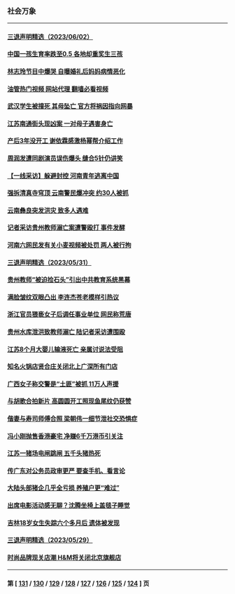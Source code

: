 ### 社会万象
---
#### [三退声明精选（2023/06/02）](../../pages/ncid282/n14009081.md?06031245) 
#### [中国一孩生育率跌至0.5 各地却重奖生三孩](../../pages/ncid282/n14009060.md?06031245) 
#### [林志玲节目中爆哭 自曝婚礼后妈妈病情恶化](../../pages/ncid282/n14009000.md?06031245) 
#### [油管热门视频 网站代理 翻墙必看视频](http://138.2.39.72:81/youtube.html?epic-marker?06031245)
#### [武汉学生被撞死 其母坠亡 官方将祸因指向网暴](../../pages/ncid282/n14009033.md?06031245) 
#### [江苏南通街头现凶案 一对母子遇害身亡](../../pages/ncid282/n14008504.md?06031245) 
#### [产后3年没开工 谢依霖感激杨幂帮介绍工作](../../pages/ncid282/n14008272.md?06031245) 
#### [周润发遭同剧演员误伤爆头 缝合5针仍讲笑](../../pages/ncid282/n14008307.md?06031245) 
#### [【一线采访】躲避封控 河南青年逃离中国](../../pages/ncid282/n14007961.md?06031245) 
#### [强拆清真寺穹顶 云南警民爆冲突 约30人被抓](../../pages/ncid282/n14008044.md?06031245) 
#### [云南彝良突发洪灾 致多人遇难](../../pages/ncid282/n14007993.md?06031245) 
#### [记者采访贵州教师溺亡案遭警殴打 事件发酵](../../pages/ncid282/n14007881.md?06031245) 
#### [河南六网民发有关小麦视频被处罚 两人被行拘](../../pages/ncid282/n14007777.md?06031245) 
#### [三退声明精选（2023/05/31）](../../pages/ncid282/n14007794.md?06031245) 
#### [贵州教师“被迫捡石头”引出中共教育系统黑幕](../../pages/ncid282/n14007644.md?06031245) 
#### [满脸皱纹双眼凸出 李连杰苍老模样引热议](../../pages/ncid282/n14007583.md?06031245) 
#### [浙江官员猥亵女子后调任事业单位 网民称荒唐](../../pages/ncid282/n14007258.md?06031245) 
#### [贵州水库泄洪致教师溺亡 陆记者采访遭围殴](../../pages/ncid282/n14007305.md?06031245) 
#### [江苏8个月大婴儿输液死亡 亲属讨说法受阻](../../pages/ncid282/n14007180.md?06031245) 
#### [知名火锅店贤合庄关闭北上广深所有门店](../../pages/ncid282/n14007199.md?06031245) 
#### [广西女子称交警是“土匪”被抓 11万人声援](../../pages/ncid282/n14006986.md?06031245) 
#### [与胡歌合拍新片 高圆圆开工照现鱼尾纹仍获赞](../../pages/ncid282/n14006919.md?06031245) 
#### [偕妻与寿司师傅合照 梁朝伟一细节泄社交恐惧症](../../pages/ncid282/n14006891.md?06031245) 
#### [冯小刚抛售香港豪宅 净赚6千万港币引关注](../../pages/ncid282/n14006870.md?06031245) 
#### [江苏一猪场电闸跳闸 五千头猪热死](../../pages/ncid282/n14006664.md?06031245) 
#### [传广东对公务员政审更严 要查手机、看言论](../../pages/ncid282/n14006259.md?06031245) 
#### [大陆头部猪企几乎全亏损 养殖户更“难过”](../../pages/ncid282/n14006430.md?06031245) 
#### [出席电影活动感无聊？沈腾坐椅上盖毯子睡觉](../../pages/ncid282/n14006194.md?06031245) 
#### [吉林18岁女生失踪六个多月后 遗体被发现](../../pages/ncid282/n14005893.md?06031245) 
#### [三退声明精选（2023/05/29）](../../pages/ncid282/n14006072.md?06031245) 
#### [时尚品牌现关店潮 H&M将关闭北京旗舰店](../../pages/ncid282/n14005610.md?06031245) 

---
#### 第 [ [131](./131.md?06031245) / [130](./130.md?06031245) / [129](./129.md?06031245) / [128](./128.md?06031245) / [127](./127.md?06031245) / [126](./126.md?06031245) / [125](./125.md?06031245) / [124](./124.md?06031245) ] 页
